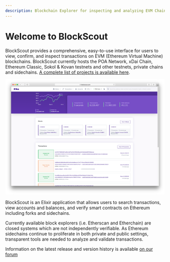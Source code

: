 ```yaml
---
description: Blockchain Explorer for inspecting and analyzing EVM Chains.
---
```


# Welcome to BlockScout

BlockScout provides a comprehensive, easy-to-use interface for users to view, confirm, and inspect transactions on EVM \(Ethereum Virtual Machine\) blockchains. BlockScout currently hosts the POA Network, xDai Chain, Ethereum Classic, Sokol & Kovan testnets and other testnets, private chains and sidechains. [A complete list of projects is available here](for-projects/supported-projects.md). 

![POA Network BlockScout Instance](.gitbook/assets/screen-shot-2019-10-07-at-3.44.46-pm.png)

BlockScout is an Elixir application that allows users to search transactions, view accounts and balances, and verify smart contracts on Ethereum including forks and sidechains.

Currently available block explorers \(i.e. Etherscan and Etherchain\) are closed systems which are not independently verifiable. As Ethereum sidechains continue to proliferate in both private and public settings, transparent tools are needed to analyze and validate transactions.

Information on the latest release and version history is available [on our forum](https://forum.poa.network/c/blockscout/releases)
